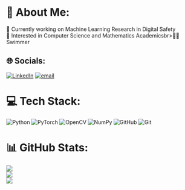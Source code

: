 # 💫 About Me:
🔭 Currently working on Machine Learning Research in Digital Safety<br>📖 Interested in Computer Science and Mathematics Academicsbr>🏊‍♂️ Swimmer


## 🌐 Socials:
[![LinkedIn](https://img.shields.io/badge/LinkedIn-%230077B5.svg?logo=linkedin&logoColor=white)](https://linkedin.com/in/mishanil) [![email](https://img.shields.io/badge/Email-D14836?logo=gmail&logoColor=white)](mailto:mishanil@dockly.uk) 

# 💻 Tech Stack:
![Python](https://img.shields.io/badge/python-3670A0?style=flat&logo=python&logoColor=ffdd54) ![PyTorch](https://img.shields.io/badge/PyTorch-%23EE4C2C.svg?style=flat&logo=pytorch&logoColor=white) ![OpenCV](https://img.shields.io/badge/opencv-%23white.svg?style=flat&logo=opencv&logoColor=white) ![NumPy](https://img.shields.io/badge/numpy-%23013243.svg?style=flat&logo=numpy&logoColor=white) ![GitHub](https://img.shields.io/badge/github-%23121011.svg?style=flat&logo=github&logoColor=white) ![Git](https://img.shields.io/badge/git-%23F05033.svg?style=flat&logo=git&logoColor=white) 
# 📊 GitHub Stats:
![](https://github-readme-stats.vercel.app/api?username=mishanilkazreen&theme=moltack&hide_border=false&include_all_commits=false&count_private=true)<br/>
![](https://nirzak-streak-stats.vercel.app/?user=mishanilkazreen&theme=moltack&hide_border=false)<br/>
![](https://github-readme-stats.vercel.app/api/top-langs/?username=mishanilkazreen&theme=moltack&hide_border=false&include_all_commits=false&count_private=true&layout=compact)

<!-- Proudly created with GPRM ( https://gprm.itsvg.in ) -->
